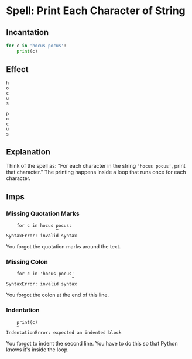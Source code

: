 # Spell: Print Each Character of String

## Incantation

```python
for c in 'hocus pocus':
    print(c)
```

## Effect

```
h
o
c
u
s
 
p
o
c
u
s
```

## Explanation

Think of the spell as: "For each character in the string `'hocus pocus'`, print that character."
The printing happens inside a loop that runs once for each character.

## Imps

### Missing Quotation Marks

```
    for c in hocus pocus:
                   ^
SyntaxError: invalid syntax
```

You forgot the quotation marks around the text.

### Missing Colon
```
    for c in 'hocus pocus'
                         ^
SyntaxError: invalid syntax
```

You forgot the colon at the end of this line.

### Indentation

```
    print(c)
    ^
IndentationError: expected an indented block
```

You forgot to indent the second line. You have to do this so that Python knows it's inside the loop.
